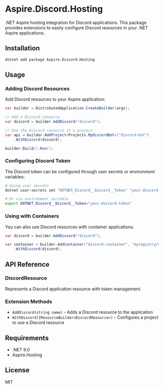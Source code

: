 # Aspire.Discord.Hosting

.NET Aspire hosting integration for Discord applications. This package provides extensions to easily configure Discord resources in your .NET Aspire applications.

## Installation

```bash
dotnet add package Aspire.Discord.Hosting
```

## Usage

### Adding Discord Resources

Add Discord resources to your Aspire application:

```csharp
var builder = DistributedApplication.CreateBuilder(args);

// Add a Discord resource
var discord = builder.AddDiscord("discord");

// Use the Discord resource in a project
var api = builder.AddProject<Projects.MyDiscordBot>("discord-bot")
    .WithDiscord(discord);

builder.Build().Run();
```

### Configuring Discord Token

The Discord token can be configured through user secrets or environment variables:

```bash
# Using user secrets
dotnet user-secrets set "DOTNET_Discord__Discord__Token" "your-discord-token"

# Or via environment variable
export DOTNET_Discord__Discord__Token="your-discord-token"
```

### Using with Containers

You can also use Discord resources with container applications:

```csharp
var discord = builder.AddDiscord("discord");

var container = builder.AddContainer("discord-container", "myregistry/discord-app")
    .WithDiscord(discord);
```

## API Reference

### DiscordResource

Represents a Discord application resource with token management.

### Extension Methods

- `AddDiscord(string name)` - Adds a Discord resource to the application
- `WithDiscord(IResourceBuilder<DiscordResource>)` - Configures a project to use a Discord resource

## Requirements

- .NET 9.0
- Aspire.Hosting

## License

MIT